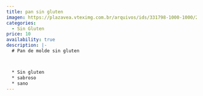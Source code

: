 ```yaml
---
title: pan sin gluten
imagen: https://plazavea.vteximg.com.br/arquivos/ids/331798-1000-1000/20110870.jpg
categories:
  - Sin Gluten
price: 10
availability: true
description: |-
  # Pan de molde sin gluten



  * Sin gluten
  * sabroso
  * sano
---
```

